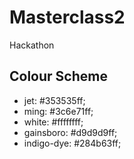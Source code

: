 # Masterclass2
Hackathon

## Colour Scheme

-   jet: #353535ff;
-   ming: #3c6e71ff;
-   white: #ffffffff;
-   gainsboro: #d9d9d9ff;
-   indigo-dye: #284b63ff;
